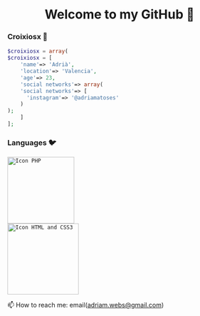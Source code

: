 <h1 align="center">Welcome to my GitHub 👋</h1>

### Croixiosx 🐧 
<!--
**Croixiosx** is a ✨ _special_ ✨ repository because its `README.md` (this file) appears on your GitHub profile.
Here are some ideas to get you started:
- 🔭 I’m currently working on ...
- 🌱 I’m currently learning ...
- 👯 I’m looking to collaborate on ...
- 🤔 I’m looking for help with ...
- 💬 Ask me about ...
- 📫 How to reach me: ...
- 😄 Pronouns: ...
- ⚡ Fun fact: ...
-->
```php 
$croixiosx = array(
$croixiosx = [
    'name'=> 'Adrià',
    'location'=> 'Valencia',
    'age'=> 23,
    'social networks'=> array(
    'social networks'=> [
      'instagram'=> '@adriamatoses'
    )
);
    ]
];
```

### Languages 🐦
<code><img src="https://upload.wikimedia.org/wikipedia/commons/2/27/PHP-logo.svg" alt="Icon PHP" width="150"> </code>
<code><img src="https://rolandocaldas.com/wp-content/uploads/2013/10/css3-html5-e1383236383597.png" alt="Icon HTML and CSS3 " width="160"> </code>

📫 How to reach me: email(adriam.webs@gmail.com)
